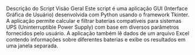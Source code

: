 Descrição do Script
Visão Geral
Este script é uma aplicação GUI (Interface Gráfica de Usuário) desenvolvida com Python usando o framework Tkinter. A aplicação permite calcular e filtrar baterias compatíveis para sistemas UPS (Uninterruptible Power Supply) com base em diversos parâmetros fornecidos pelo usuário. A aplicação também lê dados de um arquivo Excel contendo informações sobre diferentes baterias e exibe os resultados em uma janela separada.
